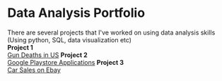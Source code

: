 # Data Analysis Portfolio

There are several projects that I've worked on using data analysis skills (Using python, SQL, data visualization etc)   
**Project 1**      
[Gun Deaths in US](https://github.com/eunji0116/DataAnalysis_Portfolio/blob/master/GunDeaths_US.ipynb)
**Project 2**    
[Google Playstore Applications](https://github.com/eunji0116/DataAnalysis_Portfolio/blob/master/GooglePlaystore_Analysis.ipynb)
**Project 3**            
[Car Sales on Ebay](https://github.com/eunji0116/DataAnalysis_Portfolio/blob/master/Ebay_Car_Sales_Analysis.ipynb)
